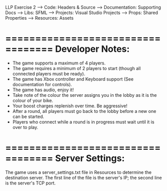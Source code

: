 LLP Exercise 2
--> Code: Headers & Source
--> Documentation: Supporting Docs
--> Libs: SFML
--> Projects: Visual Studio Projects
--> Props: Shared Properties
--> Resources: Assets

==================================
Developer Notes:
==================================

- The game supports a maximum of 4 players.
- The game requires a minimum of 2 players to start (though all connected players must be ready).
- The game has Xbox controller and Keyboard support (See documentation for controls).
- The game has audio, enjoy it!
- Take note of the colour the server assigns you in the lobby as it is the colour of your bike.
- Your boost charges replenish over time. Be aggressive!
- After a round, all players must go back to the lobby before a new one can be started.
- Players who connect while a round is in progress must wait until it is over to play.

==================================
Server Settings:
==================================

The game uses a server_settings.txt file in Resources to determine the destination server.
The first line of the file is the server's IP; the second line is the server's TCP port.
